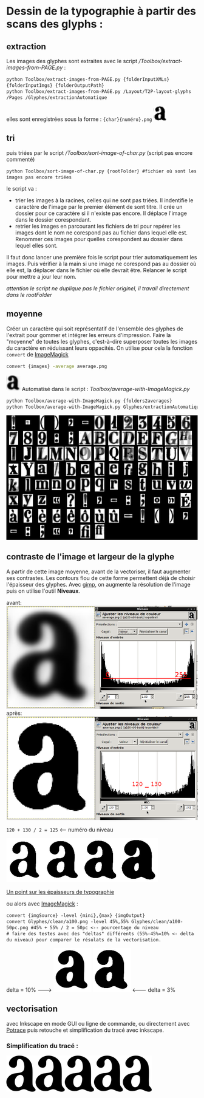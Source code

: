 # Dessin de la typographie à partir des scans des glyphs :

## extraction
Les images des glyphes sont extraites avec le script */Toolbox/extract-images-from-PAGE.py* :
```
python Toolbox/extract-images-from-PAGE.py {folderInputXMLs} {folderInputImgs} {folderOutputPath}
python Toolbox/extract-images-from-PAGE.py /Layout/T2P-layout-glyphs /Pages /Glyphes/extractionAutomatique
```
elles sont enregistrées sous la forme :
`{char}{numéro}.png`
![a336-21804.png](extractionAutomatique2/a336-21804.png)
## tri
puis triées par le script */Toolbox/sort-image-of-char.py* (script pas encore commenté)
```
python Toolbox/sort-image-of-char.py {rootFolder} #fichier où sont les images pas encore triées
```
le script va :
* trier les images à la racines, celles qui ne sont pas triées. Il indentifie le caractère de l'image par le premier élément de sont titre. Il crée un dossier pour ce caractère si il n'existe pas encore. Il déplace l'image dans le dossier corespondant.
* retrier les images en parcourant les fichiers de tri pour repérer les images dont le nom ne corespond pas au fichier dans lequel elle est. Renommer ces images pour quelles corespondent au dossier dans lequel elles sont.

Il faut donc lancer une première fois le script pour trier automatiquement les images. Puis vérifier à la main si une image ne corespond pas au dossier où elle est, la déplacer dans le fichier où elle devrait être. Relancer le script pour mettre a jour leur nom.

*attention le script ne duplique pas le fichier originel, il travail directement dans le rootFolder*
## moyenne
Créer un caractère qui soit représentatif de l'ensemble des glyphes de l'extrait pour gommer et intégrer les erreurs d'impression. Faire la "moyenne" de toutes les glyphes, c'est-à-dire superposer toutes les images du caractère en réduissant leurs oppacités. On utilise pour cela la fonction `convert` de  [ImageMagick](https://www.imagemagick.org/script/index.php)
```sh
convert {images} -average average.png
```
![a-average](average2/aaverage.png)
Automatisé dans le script : *Toolbox/average-with-ImageMagick.py*
```sh
python Toolbox/average-with-ImageMagick.py {folders2averages}
python Toolbox/average-with-ImageMagick.py Glyphes/extractionAutomatique2-sorted/a Glyphes/extractionAutomatique2-sorted/b Glyphes/extractionAutomatique2-sorted/c {...}
```
![index2.jpg](index2.jpg)

## contraste de l'image et largeur de la glyphe
A partir de cette image moyenne, avant de la vectoriser, il faut augmenter ses contrastes.
Les contours flou de cette forme permettent déjà de choisir l'épaisseur des glyphes. Avec [gimp](gimp), on augmente la résolution de l'image puis on utilise l'outil **Niveaux**.

avant:
![avant](gimpNiveauxAvant.png)
après:
![après](gimpNiveauxApres.png)

`120 + 130 / 2 = 125` <-- numéro du niveau

![n50](clean/a100-n50.png)![n90](clean/a100-n90.png)![n125](clean/a100-n125.png)![n180](clean/a100-n180.png)

[Un point sur les épaisseurs de typographie](http://bigelowandholmes.typepad.com/bigelow-holmes/2015/07/on-font-weight.html)

ou alors avec [ImageMagick](https://www.imagemagick.org/Usage/color_mods/#level) :
```
convert {imgSource} -level {mini},{max} {imgOutput}
convert Glyphes/clean/a100.png -level 45%,55% Glyphes/clean/a100-50pc.png #45% + 55% / 2 = 50pc <-- pourcentage du niveau
# faire des testes avec des "deltas" différents (55%-45%=10% <- delta du niveau) pour comparer le résulats de la vectorisation.
```
delta = 10% ---> ![](clean/a100-n50pc-d10-convert.png)  ![](clean/a100-n50pc-d3-convert.png) <--- delta = 3%
## vectorisation
avec Inkscape en mode GUI ou ligne de commande, ou directement avec [Potrace](http://potrace.sourceforge.net/) puis retouche et simplification du tracé avec inkscape.
### Simplification du tracé :
![](clean/a100-vect0.png)![](clean/a100-vect1.png)![](clean/a100-vect2.png)![](clean/a100-vect3.png)![](clean/a100-vect4.png)
